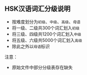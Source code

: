 ## HSK汉语词汇分级说明

+ 按难度划分为`初级`、`中级`、`高级`、`母语`
+ 将一级、二级共300个词汇划入`初级`
+ 将三级、四级共1200个词汇划入`中级`
+ 将五级、六级共5000个词汇划入`高级`
+ 除此之外以`母语`标识

注意：
+ 原始文件中部分分级表存在缺失